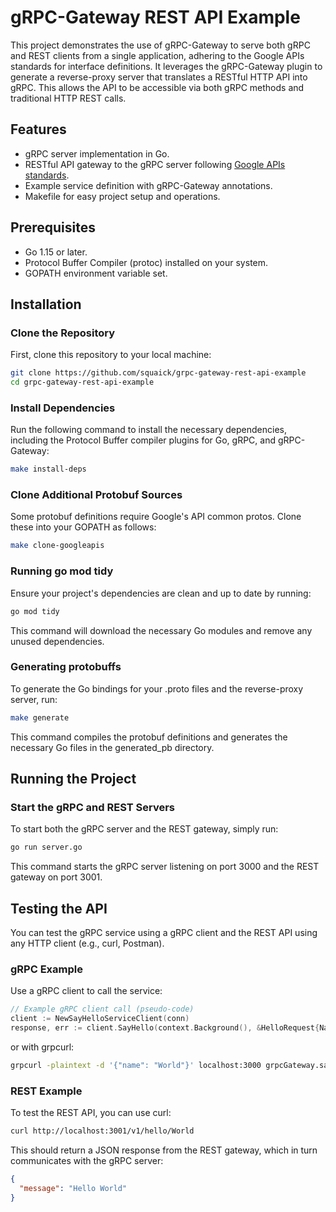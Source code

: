 # gRPC-Gateway REST API Example
This project demonstrates the use of gRPC-Gateway to serve both gRPC and REST clients from a single application, adhering to the Google APIs standards for interface definitions. 
It leverages the gRPC-Gateway plugin to generate a reverse-proxy server that translates a RESTful HTTP API into gRPC. This allows the API to be accessible via both gRPC methods and traditional HTTP REST calls.

## Features

- gRPC server implementation in Go.
- RESTful API gateway to the gRPC server following [Google APIs standards](https://github.com/googleapis/googleapis).
- Example service definition with gRPC-Gateway annotations.
- Makefile for easy project setup and operations.


## Prerequisites

- Go 1.15 or later.
- Protocol Buffer Compiler (protoc) installed on your system.
- GOPATH environment variable set.

## Installation

### Clone the Repository

First, clone this repository to your local machine:

```bash
git clone https://github.com/squaick/grpc-gateway-rest-api-example
cd grpc-gateway-rest-api-example
```

### Install Dependencies
Run the following command to install the necessary dependencies, including the Protocol Buffer compiler plugins for Go, gRPC, and gRPC-Gateway:

```bash
make install-deps
```

### Clone Additional Protobuf Sources
Some protobuf definitions require Google's API common protos. Clone these into your GOPATH as follows:

```bash
make clone-googleapis
```

### Running go mod tidy
Ensure your project's dependencies are clean and up to date by running:

```bash
go mod tidy
```
This command will download the necessary Go modules and remove any unused dependencies.

### Generating protobuffs
To generate the Go bindings for your .proto files and the reverse-proxy server, run:

```bash
make generate
```
This command compiles the protobuf definitions and generates the necessary Go files in the generated_pb directory.


## Running the Project
### Start the gRPC and REST Servers
To start both the gRPC server and the REST gateway, simply run:
```bash
go run server.go
```
This command starts the gRPC server listening on port 3000 and the REST gateway on port 3001.

## Testing the API
You can test the gRPC service using a gRPC client and the REST API using any HTTP client (e.g., curl, Postman).

### gRPC Example
Use a gRPC client to call the service:

```go
// Example gRPC client call (pseudo-code)
client := NewSayHelloServiceClient(conn)
response, err := client.SayHello(context.Background(), &HelloRequest{Name: "World"})
```

or with grpcurl: 

```bash
grpcurl -plaintext -d '{"name": "World"}' localhost:3000 grpcGateway.sayHelloService/sayHello
```

### REST Example
To test the REST API, you can use curl:

```bash
curl http://localhost:3001/v1/hello/World
```
This should return a JSON response from the REST gateway, which in turn communicates with the gRPC server:

```json
{
  "message": "Hello World"
}
```


